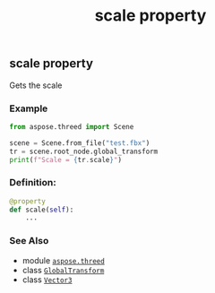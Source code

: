 ﻿---
title: scale property
second_title: Aspose.3D for Python via .NET API References
description: 
type: docs
weight: 50
url: /python-net/aspose.threed/globaltransform/scale/
is_root: false
---

## scale property


Gets the scale

### Example 


```python
from aspose.threed import Scene

scene = Scene.from_file("test.fbx")
tr = scene.root_node.global_transform
print(f"Scale = {tr.scale}")

```
### Definition:
```python
@property
def scale(self):
    ...
```

### See Also
* module [`aspose.threed`](../../)
* class [`GlobalTransform`](/3d/python-net/aspose.threed/globaltransform)
* class [`Vector3`](/3d/python-net/aspose.threed.utilities/vector3)
